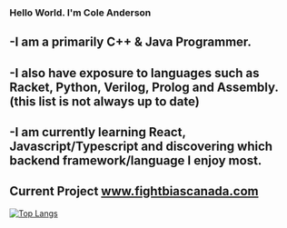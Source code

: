 ### Hello World. I'm Cole Anderson

-I am a primarily C++ & Java Programmer.
---
-I also have exposure to languages such as Racket, Python, Verilog, Prolog and Assembly. (this list is not always up to date)
---
-I am currently learning React, Javascript/Typescript and discovering which backend framework/language I enjoy most.
---
Current Project www.fightbiascanada.com 
---

[![Top Langs](https://github-readme-stats.vercel.app/api/top-langs/?username=SinPulse&layout=compact&theme=gotham)](https://github.com/anuraghazra/github-readme-stats)
